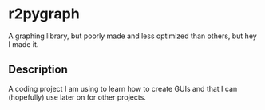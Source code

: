 # r2pygraph
A graphing library, but poorly made and less optimized than others, but hey I made it.

## Description
A coding project I am using to learn how to create GUIs and that I can (hopefully) use later on for other projects.
